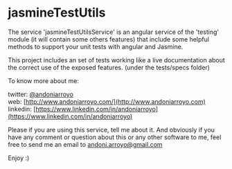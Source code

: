 # jasmineTestUtils

The service 'jasmineTestUtilsService' is an angular service of the 'testing' module
(it will contain some others  features) that include some helpful methods to support your unit tests
with angular and Jasmine.

This project includes an set of tests working like a live documentation about the correct use of the
exposed features. (under the tests/specs folder)

To know more about me:  

twitter:   [@andoniarroyo](https://twitter.com/andoniarroyo)  
web:       [http://www.andoniarroyo.com/](http://www.andoniarroyo.com)  
linkedin:  [https://www.linkedin.com/in/andoniarroyo](https://www.linkedin.com/in/andoniarroyo)  

Please if you are using this service, tell me about it.  And obviously if you have any comment or question
about this or any other software to me, feel free to  send me an email to andoni.arroyo@gmail.com

Enjoy :)
